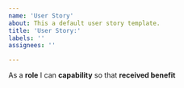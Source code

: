 ```yaml
---
name: 'User Story'
about: This a default user story template.
title: 'User Story:'
labels: ''
assignees: ''

---
```


As a **role** I can **capability** so that **received benefit**
